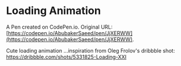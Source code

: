 # Loading Animation

A Pen created on CodePen.io. Original URL: [https://codepen.io/AbubakerSaeed/pen/JjXERWW](https://codepen.io/AbubakerSaeed/pen/JjXERWW).

Cute loading animation ...inspiration from Oleg Frolov's dribbble shot: https://dribbble.com/shots/5331825-Loading-XXI